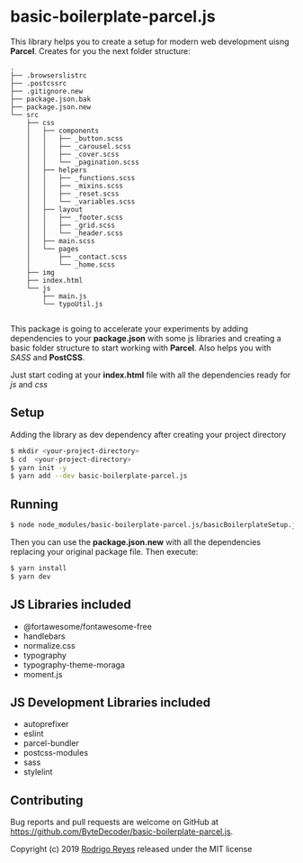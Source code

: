 # basic-boilerplate-parcel.js

This library helps you to create a setup for modern web development uisng **Parcel**.
Creates for you the next folder structure:

```
.
├── .browserslistrc
├── .postcssrc
├── .gitignore.new
├── package.json.bak
├── package.json.new
└── src
    ├── css
    │   ├── components
    │   │   ├── _button.scss
    │   │   ├── _carousel.scss
    │   │   ├── _cover.scss
    │   │   └── _pagination.scss
    │   ├── helpers
    │   │   ├── _functions.scss
    │   │   ├── _mixins.scss
    │   │   ├── _reset.scss
    │   │   └── _variables.scss
    │   ├── layout
    │   │   ├── _footer.scss
    │   │   ├── _grid.scss
    │   │   └── _header.scss
    │   ├── main.scss
    │   └── pages
    │       ├── _contact.scss
    │       └── _home.scss
    ├── img
    ├── index.html
    └── js
        ├── main.js
        └── typoUtil.js


```

This package is going to accelerate your experiments by adding dependencies to your **package.json** with some js libraries and creating a basic folder structure to start
working with **Parcel**. Also helps you with *SASS* and **PostCSS**.


Just start coding at your **index.html** file with all the dependencies ready for *js* and *css*

## Setup
Adding the library as dev dependency after creating your project directory
```bash
$ mkdir <your-project-directory>
$ cd  <your-project-directory>
$ yarn init -y
$ yarn add --dev basic-boilerplate-parcel.js
```

## Running

```bash
$ node node_modules/basic-boilerplate-parcel.js/basicBoilerplateSetup.js 
```

Then you can use the **package.json.new** with all the dependencies replacing your original package file. Then execute:

```bash
$ yarn install
$ yarn dev
```

## JS Libraries included

- @fortawesome/fontawesome-free
- handlebars
- normalize.css
- typography
- typography-theme-moraga
- moment.js

## JS Development Libraries included

  - autoprefixer
  - eslint
  - parcel-bundler
  - postcss-modules
  - sass
  - stylelint
    
## Contributing

Bug reports and pull requests are welcome on GitHub at https://github.com/ByteDecoder/basic-boilerplate-parcel.js.


Copyright (c) 2019 [Rodrigo Reyes](https://twitter.com/bytedecoder) released under the MIT license
